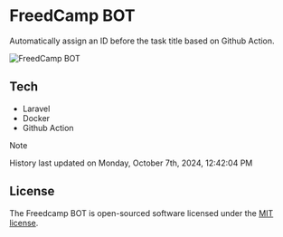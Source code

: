 # FreedCamp BOT

Automatically assign an ID before the task title based on Github Action.

![FreedCamp BOT](https://repository-images.githubusercontent.com/737932867/7d34798b-2680-471c-b089-a78a718d3d6a)

## Tech

- Laravel
- Docker
- Github Action

> [!NOTE]  
> History last updated on Monday, October 7th, 2024, 12:42:04 PM

## License

The Freedcamp BOT is open-sourced software licensed under the [MIT license](https://opensource.org/licenses/MIT).
